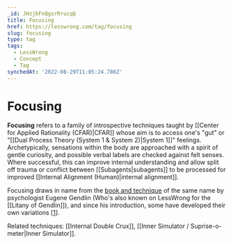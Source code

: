 ```yaml
---
_id: JHzjkFnQgsrRrucqQ
title: Focusing
href: https://lesswrong.com/tag/focusing
slug: focusing
type: tag
tags:
  - LessWrong
  - Concept
  - Tag
synchedAt: '2022-08-29T11:05:24.786Z'
---
```

# Focusing

**Focusing** refers to a family of introspective techniques taught by [[Center for Applied Rationality (CFAR)|CFAR]] whose aim is to access one's "gut" or "[[Dual Process Theory (System 1 & System 2)|System 1]]" feelings. Archetypically, sensations within the body are approached with a spirit of gentle curiosity, and possible verbal labels are checked against felt senses. Where successful, this can improve internal understanding and allow split off trauma or conflict between [[Subagents|subagents]] to be processed for improved [[Internal Alignment (Human)|internal alignment]].

Focusing draws in name from the [book and technique](https://www.amazon.com/Focusing-Eugene-T-Gendlin/dp/0553278339) of the same name by psychologist Eugene Gendlin (Who's also known on LessWrong for the [[Litany of Gendlin]]), and since his introduction, some have developed their own variations \[[1](https://www.lessestwrong.com/posts/PXqQhYEdbdAYCp88m/focusing-for-skeptics)\].

Related techniques: [[Internal Double Crux]], [[Inner Simulator / Suprise-o-meter|Inner Simulator]].